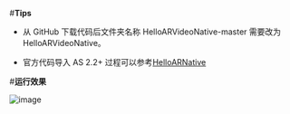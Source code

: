 #**Tips**

* 从 GitHub 下载代码后文件夹名称 HelloARVideoNative-master 需要改为 HelloARVideoNative。

* 官方代码导入 AS 2.2+ 过程可以参考[HelloARNative](https://github.com/weichao66666/HelloARNative "https://github.com/weichao66666/HelloARNative")

#**运行效果**

![image](https://github.com/weichao66666/HelloARVideoNative/blob/master/README.md-assets/HelloARVideoNative.gif)
